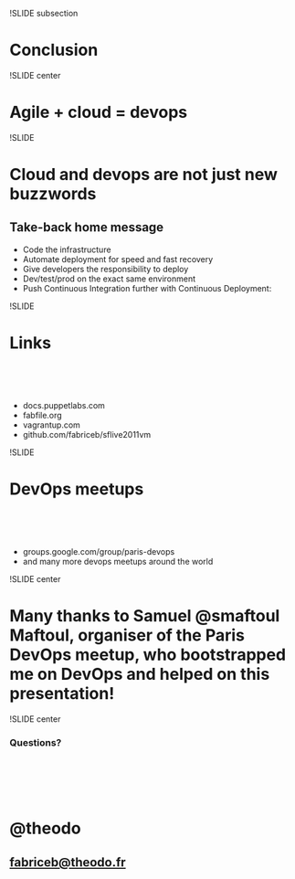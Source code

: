 !SLIDE subsection

# Conclusion #

!SLIDE center

# Agile + cloud = devops #

!SLIDE

# Cloud and devops are not just new buzzwords #
## Take-back home message ##

* Code the infrastructure
* Automate deployment for speed and fast recovery
* Give developers the responsibility to deploy
* Dev/test/prod on the exact same environment
* Push Continuous Integration further with Continuous Deployment:

!SLIDE

# Links #

<br />
<br />
<br />

* docs.puppetlabs.com
* fabfile.org
* vagrantup.com
* github.com/fabriceb/sflive2011vm

!SLIDE

# DevOps meetups #

<br />
<br />
<br />

* groups.google.com/group/paris-devops
* and many more devops meetups around the world

!SLIDE center

# Many thanks to Samuel @smaftoul Maftoul, organiser of the Paris DevOps meetup, who bootstrapped me on DevOps and helped on this presentation! #


!SLIDE center

### Questions? ###

<br />
<br />
<br />
<br />

# @theodo #

## fabriceb@theodo.fr ##

